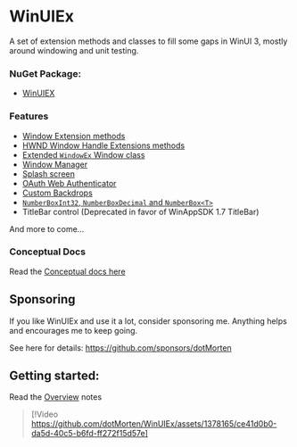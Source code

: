 # WinUIEx

A set of extension methods and classes to fill some gaps in WinUI 3, mostly around windowing and unit testing.

### NuGet Package:

  - [WinUIEX](https://www.nuget.org/packages/WinUIEx/)

### Features

  - [Window Extension methods](concepts/WindowExtensions.md)
  - [HWND Window Handle Extensions methods](concepts/HwndExtensions.md)
  - [Extended `WindowEx` Window class](concepts/WindowEx.md)
  - [Window Manager](concepts/WindowManager.md)
  - [Splash screen](concepts/Splashscreen.md)
  - [OAuth Web Authenticator](concepts/WebAuthenticator.md)
  - [Custom Backdrops](concepts/CustomBackdrops.md)
  - [`NumberBoxInt32`, `NumberBoxDecimal` and `NumberBox<T>`](concepts/NumberBox.md)
  - TitleBar control (Deprecated in favor of WinAppSDK 1.7 TitleBar)


And more to come...

### Conceptual Docs

Read the [Conceptual docs here](concepts/index.md)

## Sponsoring

If you like WinUIEx and use it a lot, consider sponsoring me. Anything helps and encourages me to keep going.

See here for details: https://github.com/sponsors/dotMorten


## Getting started:

Read the [Overview](concepts/index.md) notes

> [!Video https://github.com/dotMorten/WinUIEx/assets/1378165/ce41d0b0-da5d-40c5-b6fd-ff272f15d57e]


